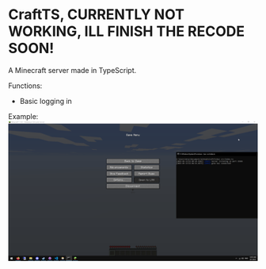 # CraftTS, CURRENTLY NOT WORKING, ILL FINISH THE RECODE SOON!

A Minecraft server made in TypeScript.


Functions:
* Basic logging in


Example:
![ye](https://raw.githubusercontent.com/gn1e/CraftTS/refs/heads/main/img/image.png)
